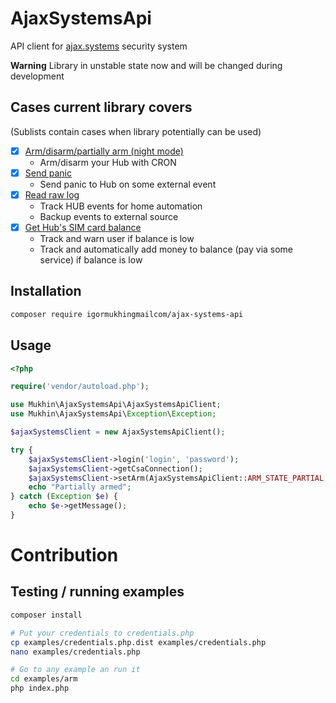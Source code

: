 # AjaxSystemsApi

API client for [ajax.systems](https://ajax.systems/) security system

**Warning** Library in unstable state now and will be changed during development

## Cases current library covers

(Sublists contain cases when library potentially can be used) 

- [x] [Arm/disarm/partially arm (night mode)](examples/arm)
  - Arm/disarm your Hub with CRON
- [x] [Send panic](examples/panic)
  - Send panic to Hub on some external event
- [x] [Read raw log](examples/logs)
  - Track HUB events for home automation
  - Backup events to external source
- [x] [Get Hub's SIM card balance](examples/balance)
  - Track and warn user if balance is low
  - Track and automatically add money to balance (pay via some service) 
    if balance is low

## Installation

```bash
composer require igormukhingmailcom/ajax-systems-api
```

## Usage

```php
<?php

require('vendor/autoload.php');

use Mukhin\AjaxSystemsApi\AjaxSystemsApiClient;
use Mukhin\AjaxSystemsApi\Exception\Exception;

$ajaxSystemsClient = new AjaxSystemsApiClient();

try {
    $ajaxSystemsClient->login('login', 'password');
    $ajaxSystemsClient->getCsaConnection();
    $ajaxSystemsClient->setArm(AjaxSystemsApiClient::ARM_STATE_PARTIAL, 'hub id');
    echo "Partially armed";
} catch (Exception $e) {
    echo $e->getMessage();
}
```

# Contribution

## Testing / running examples

```bash
composer install

# Put your credentials to credentials.php
cp examples/credentials.php.dist examples/credentials.php
nano examples/credentials.php

# Go to any example an run it
cd examples/arm
php index.php
```
